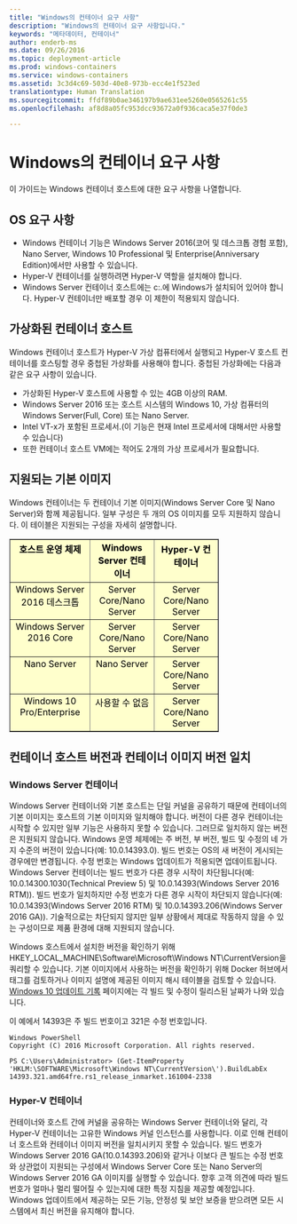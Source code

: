 ```yaml
---
title: "Windows의 컨테이너 요구 사항"
description: "Windows의 컨테이너 요구 사항입니다."
keywords: "메타데이터, 컨테이너"
author: enderb-ms
ms.date: 09/26/2016
ms.topic: deployment-article
ms.prod: windows-containers
ms.service: windows-containers
ms.assetid: 3c3d4c69-503d-40e8-973b-ecc4e1f523ed
translationtype: Human Translation
ms.sourcegitcommit: ffdf89b0ae346197b9ae631ee5260e0565261c55
ms.openlocfilehash: af8d8a05fc953dcc93672a0f936caca5e37f0de3

---
```


# Windows의 컨테이너 요구 사항

이 가이드는 Windows 컨테이너 호스트에 대한 요구 사항을 나열합니다.

## OS 요구 사항

- Windows 컨테이너 기능은 Windows Server 2016(코어 및 데스크톱 경험 포함), Nano Server, Windows 10 Professional 및 Enterprise(Anniversary Edition)에서만 사용할 수 있습니다.
- Hyper-V 컨테이너를 실행하려면 Hyper-V 역할을 설치해야 합니다.
- Windows Server 컨테이너 호스트에는 c:\.에 Windows가 설치되어 있어야 합니다. Hyper-V 컨테이너만 배포할 경우 이 제한이 적용되지 않습니다.

## 가상화된 컨테이너 호스트

Windows 컨테이너 호스트가 Hyper-V 가상 컴퓨터에서 실행되고 Hyper-V 호스트 컨테이너를 호스팅할 경우 중첩된 가상화를 사용해야 합니다. 중첩된 가상화에는 다음과 같은 요구 사항이 있습니다.

- 가상화된 Hyper-V 호스트에 사용할 수 있는 4GB 이상의 RAM.
- Windows Server 2016 또는 호스트 시스템의 Windows 10, 가상 컴퓨터의 Windows Server(Full, Core) 또는 Nano Server.
- Intel VT-x가 포함된 프로세서.(이 기능은 현재 Intel 프로세서에 대해서만 사용할 수 있습니다)
- 또한 컨테이너 호스트 VM에는 적어도 2개의 가상 프로세서가 필요합니다.

## 지원되는 기본 이미지

Windows 컨테이너는 두 컨테이너 기본 이미지(Windows Server Core 및 Nano Server)와 함께 제공됩니다. 일부 구성은 두 개의 OS 이미지를 모두 지원하지 않습니다. 이 테이블은 지원되는 구성을 자세히 설명합니다.

<table border="1" style="background-color:FFFFCC;border-collapse:collapse;border:1px solid FFCC00;color:000000;width:75%" cellpadding="5" cellspacing="5">
<thead>
<tr valign="top">
<th><center>호스트 운영 체제</center></th>
<th><center>Windows Server 컨테이너</center></th>
<th><center>Hyper-V 컨테이너</center></th>
</tr>
</thead>
<tbody>
<tr valign="top">
<td><center>Windows Server 2016 데스크톱</center></td>
<td><center>Server Core/Nano Server</center></td>
<td><center>Server Core/Nano Server</center></td>
</tr>
<tr valign="top">
<td><center>Windows Server 2016 Core</center></td>
<td><center>Server Core/Nano Server</center></td>
<td><center>Server Core/Nano Server</center></td>
</tr>
<tr valign="top">
<td><center>Nano Server</center></td>
<td><center> Nano Server</center></td>
<td><center>Server Core/Nano Server</center></td>
</tr>
<tr valign="top">
<td><center>Windows 10 Pro/Enterprise</center></td>
<td><center>사용할 수 없음</center></td>
<td><center>Server Core/Nano Server</center></td>
</tr>
</tbody>
</table>

## 컨테이너 호스트 버전과 컨테이너 이미지 버전 일치
### Windows Server 컨테이너
Windows Server 컨테이너와 기본 호스트는 단일 커널을 공유하기 때문에 컨테이너의 기본 이미지는 호스트의 기본 이미지와 일치해야 합니다.  버전이 다른 경우 컨테이너는 시작할 수 있지만 일부 기능은 사용하지 못할 수 있습니다. 그러므로 일치하지 않는 버전은 지원되지 않습니다.  Windows 운영 체제에는 주 버전, 부 버전, 빌드 및 수정의 네 가지 수준의 버전이 있습니다(예: 10.0.14393.0). 빌드 번호는 OS의 새 버전이 게시되는 경우에만 변경됩니다. 수정 번호는 Windows 업데이트가 적용되면 업데이트됩니다. Windows Server 컨테이너는 빌드 번호가 다른 경우 시작이 차단됩니다(예: 10.0.14300.1030(Technical Preview 5) 및 10.0.14393(Windows Server 2016 RTM)). 빌드 번호가 일치하지만 수정 번호가 다른 경우 시작이 차단되지 않습니다(예: 10.0.14393(Windows Server 2016 RTM) 및 10.0.14393.206(Windows Server 2016 GA)). 기술적으로는 차단되지 않지만 일부 상황에서 제대로 작동하지 않을 수 있는 구성이므로 제품 환경에 대해 지원되지 않습니다. 

Windows 호스트에서 설치한 버전을 확인하기 위해 HKEY_LOCAL_MACHINE\Software\Microsoft\Windows NT\CurrentVersion을 쿼리할 수 있습니다.  기본 이미지에서 사용하는 버전을 확인하기 위해 Docker 허브에서 태그를 검토하거나 이미지 설명에 제공된 이미지 해시 테이블을 검토할 수 있습니다.  [Windows 10 업데이트 기록](https://support.microsoft.com/en-us/help/12387/windows-10-update-history) 페이지에는 각 빌드 및 수정이 릴리스된 날짜가 나와 있습니다.

이 예에서 14393은 주 빌드 번호이고 321은 수정 번호입니다.
```none
Windows PowerShell
Copyright (C) 2016 Microsoft Corporation. All rights reserved.

PS C:\Users\Administrator> (Get-ItemProperty 'HKLM:\SOFTWARE\Microsoft\Windows NT\CurrentVersion\').BuildLabEx
14393.321.amd64fre.rs1_release_inmarket.161004-2338
```

### Hyper-V 컨테이너
컨테이너와 호스트 간에 커널을 공유하는 Windows Server 컨테이너와 달리, 각 Hyper-V 컨테이너는 고유한 Windows 커널 인스턴스를 사용합니다.  이로 인해 컨테이너 호스트와 컨테이너 이미지 버전을 일치시키지 못할 수 있습니다.  빌드 번호가 Windows Server 2016 GA(10.0.14393.206)와 같거나 이보다 큰 빌드는 수정 번호와 상관없이 지원되는 구성에서 Windows Server Core 또는 Nano Server의 Windows Server 2016 GA 이미지를 실행할 수 있습니다.  향후 고객 의견에 따라 빌드 번호가 얼마나 멀리 떨어질 수 있는지에 대한 특정 지침을 제공할 예정입니다.  Windows 업데이트에서 제공하는 모든 기능, 안정성 및 보안 보증을 받으려면 모든 시스템에서 최신 버전을 유지해야 합니다.  


<!--HONumber=Oct16_HO4-->


